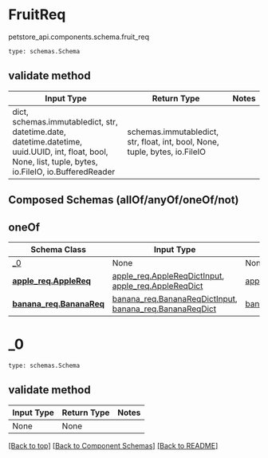 # FruitReq
petstore_api.components.schema.fruit_req
```
type: schemas.Schema
```

## validate method
Input Type | Return Type | Notes
------------ | ------------- | -------------
dict, schemas.immutabledict, str, datetime.date, datetime.datetime, uuid.UUID, int, float, bool, None, list, tuple, bytes, io.FileIO, io.BufferedReader | schemas.immutabledict, str, float, int, bool, None, tuple, bytes, io.FileIO |

## Composed Schemas (allOf/anyOf/oneOf/not)
## oneOf
Schema Class | Input Type | Return Type
------------ | ---------- | -----------
[_0](#_0) | None | None
[**apple_req.AppleReq**](../../components/schema/apple_req.md) | [apple_req.AppleReqDictInput](../../components/schema/apple_req.md#applereqdictinput), [apple_req.AppleReqDict](../../components/schema/apple_req.md#applereqdict) | [apple_req.AppleReqDict](../../components/schema/apple_req.md#applereqdict)
[**banana_req.BananaReq**](../../components/schema/banana_req.md) | [banana_req.BananaReqDictInput](../../components/schema/banana_req.md#bananareqdictinput), [banana_req.BananaReqDict](../../components/schema/banana_req.md#bananareqdict) | [banana_req.BananaReqDict](../../components/schema/banana_req.md#bananareqdict)

# _0
```
type: schemas.Schema
```

## validate method
Input Type | Return Type | Notes
------------ | ------------- | -------------
None | None |

[[Back to top]](#top) [[Back to Component Schemas]](../../../README.md#Component-Schemas) [[Back to README]](../../../README.md)
